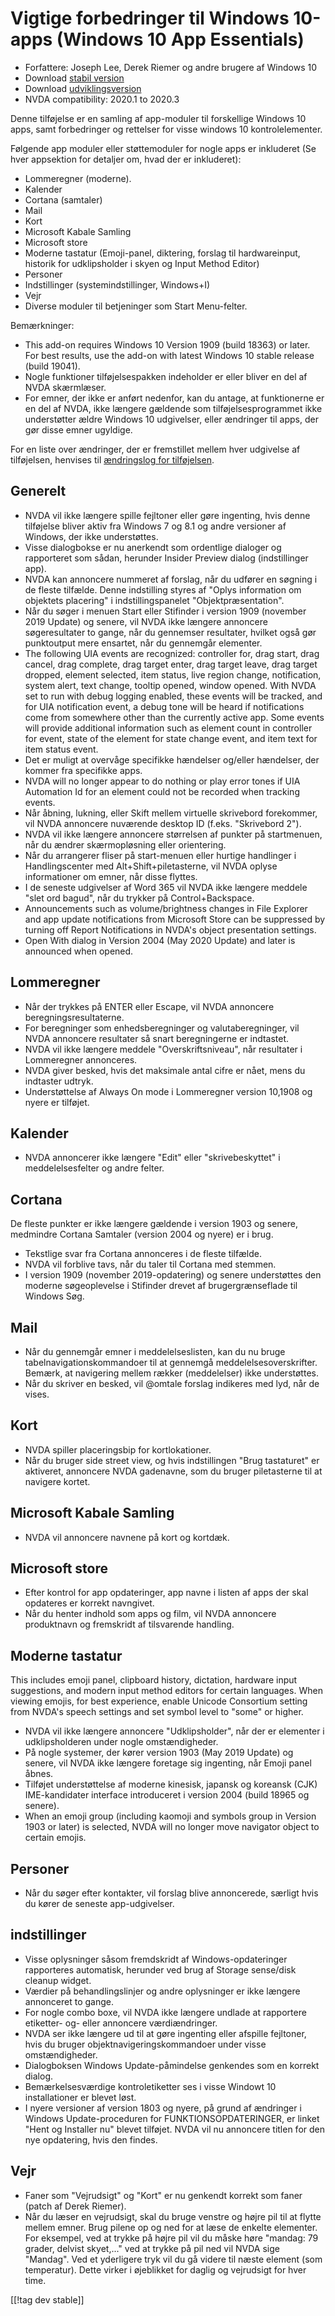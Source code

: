 # Vigtige forbedringer til Windows 10-apps (Windows 10 App Essentials) #

* Forfattere: Joseph Lee, Derek Riemer og andre brugere af Windows 10
* Download [stabil version][1]
* Download [udviklingsversion][2]
* NVDA compatibility: 2020.1 to 2020.3

Denne tilføjelse er en samling af app-moduler til forskellige Windows 10
apps, samt forbedringer og rettelser for visse windows 10 kontrolelementer.

Følgende app moduler eller støttemoduler for nogle apps er inkluderet (Se
hver appsektion for detaljer om, hvad der er inkluderet):

* Lommeregner (moderne).
* Kalender
* Cortana (samtaler)
* Mail
* Kort
* Microsoft Kabale Samling
* Microsoft store
* Moderne tastatur (Emoji-panel, diktering, forslag til hardwareinput,
  historik for udklipsholder i skyen og Input Method Editor)
* Personer
* Indstillinger (systemindstillinger, Windows+I)
* Vejr
* Diverse moduler til betjeninger som Start Menu-felter.

Bemærkninger:

* This add-on requires Windows 10 Version 1909 (build 18363) or later. For
  best results, use the add-on with latest Windows 10 stable release (build
  19041).
* Nogle funktioner tilføjelsespakken indeholder er eller bliver en del af
  NVDA skærmlæser.
* For emner, der ikke er anført nedenfor, kan du antage, at funktionerne er
  en del af NVDA, ikke længere gældende som tilføjelsesprogrammet ikke
  understøtter ældre Windows 10 udgivelser, eller ændringer til apps, der
  gør disse emner ugyldige.

For en liste over ændringer, der er fremstillet mellem hver udgivelse af
tilføjelsen, henvises til [ændringslog for tilføjelsen][3].

## Generelt

* NVDA vil ikke længere spille fejltoner eller gøre ingenting, hvis denne
  tilføjelse bliver aktiv fra Windows 7 og 8.1 og andre versioner af
  Windows, der ikke understøttes.
* Visse dialogbokse er nu anerkendt som ordentlige dialoger og rapporteret
  som sådan, herunder Insider Preview dialog (indstillinger app).
* NVDA kan annoncere nummeret af forslag, når du udfører en søgning i de
  fleste tilfælde. Denne indstilling styres af "Oplys information om
  objektets placering" i indstillingspanelet "Objektpræsentation".
* Når du søger i menuen Start eller Stifinder i version 1909 (november 2019
  Update) og senere, vil NVDA ikke længere annoncere søgeresultater to
  gange, når du gennemser resultater, hvilket også gør punktoutput mere
  ensartet, når du gennemgår elementer.
* The following UIA events are recognized: controller for, drag start, drag
  cancel, drag complete, drag target enter, drag target leave, drag target
  dropped, element selected, item status, live region change, notification,
  system alert, text change, tooltip opened, window opened. With NVDA set to
  run with debug logging enabled, these events will be tracked, and for UIA
  notification event, a debug tone will be heard if notifications come from
  somewhere other than the currently active app. Some events will provide
  additional information such as element count in controller for event,
  state of the element for state change event, and item text for item status
  event.
* Det er muligt at overvåge specifikke hændelser og/eller hændelser, der
  kommer fra specifikke apps.
* NVDA will no longer appear to do nothing or play error tones if UIA
  Automation Id for an element could not be recorded when tracking events.
* Når åbning, lukning, eller Skift mellem virtuelle skrivebord forekommer,
  vil NVDA annoncere nuværende desktop ID (f.eks. "Skrivebord 2").
* NVDA vil ikke længere annoncere størrelsen af punkter på startmenuen, når
  du ændrer skærmopløsning eller orientering.
* Når du arrangerer fliser på start-menuen eller hurtige handlinger i
  Handlingscenter med Alt+Shift+piletasterne, vil NVDA oplyse informationer
  om emner, når disse flyttes.
* I de seneste udgivelser af Word 365 vil NVDA ikke længere meddele "slet
  ord bagud", når du trykker på Control+Backspace.
* Announcements such as volume/brightness changes in File Explorer and app
  update notifications from Microsoft Store can be suppressed by turning off
  Report Notifications in NVDA's object presentation settings.
* Open With dialog in Version 2004 (May 2020 Update) and later is announced
  when opened.

## Lommeregner

* Når der trykkes på ENTER eller Escape, vil NVDA annoncere
  beregningsresultaterne.
* For beregninger som enhedsberegninger og valutaberegninger, vil NVDA
  annoncere resultater så snart beregningerne er indtastet.
* NVDA vil ikke længere meddele "Overskriftsniveau", når resultater i
  Lommeregner annonceres.
* NVDA giver besked, hvis det maksimale antal cifre er nået, mens du
  indtaster udtryk.
* Understøttelse af Always On mode i Lommeregner version 10,1908 og nyere er
  tilføjet.

## Kalender

* NVDA annoncerer ikke længere "Edit" eller "skrivebeskyttet" i
  meddelelsesfelter og andre felter.

## Cortana

De fleste punkter er ikke længere gældende i version 1903 og senere,
medmindre Cortana Samtaler (version 2004 og nyere) er i brug.

* Tekstlige svar fra Cortana annonceres i de fleste tilfælde.
* NVDA vil forblive tavs, når du taler til Cortana med stemmen.
* I version 1909 (november 2019-opdatering) og senere understøttes den
  moderne søgeoplevelse i Stifinder drevet af brugergrænseflade til Windows
  Søg.

## Mail

* Når du gennemgår emner i meddelelseslisten, kan du nu bruge
  tabelnavigationskommandoer til at gennemgå
  meddelelsesoverskrifter. Bemærk, at navigering mellem rækker (meddelelser)
  ikke understøttes.
* Når du skriver en besked, vil @omtale forslag indikeres med lyd, når de
  vises.

## Kort

* NVDA spiller placeringsbip for kortlokationer.
* Når du bruger side street view, og hvis indstillingen "Brug tastaturet" er
  aktiveret, annoncere NVDA gadenavne, som du bruger piletasterne til at
  navigere kortet.

## Microsoft Kabale Samling

* NVDA vil annoncere navnene på kort og kortdæk.

## Microsoft store

* Efter kontrol for app opdateringer, app navne i listen af apps der skal
  opdateres er korrekt navngivet.
* Når du henter indhold som apps og film, vil NVDA annoncere produktnavn og
  fremskridt af tilsvarende handling.

## Moderne tastatur

This includes emoji panel, clipboard history, dictation, hardware input
suggestions, and modern input method editors for certain languages. When
viewing emojis, for best experience, enable Unicode Consortium setting from
NVDA's speech settings and set symbol level to "some" or higher.

* NVDA vil ikke længere annoncere "Udklipsholder", når der er elementer i
  udklipsholderen under nogle omstændigheder.
* På nogle systemer, der kører version 1903 (May 2019 Update) og senere, vil
  NVDA ikke længere foretage sig ingenting, når Emoji panel åbnes.
* Tilføjet understøttelse af moderne kinesisk, japansk og koreansk (CJK)
  IME-kandidater interface introduceret i version 2004 (build 18965 og
  senere).
* When an emoji group (including kaomoji and symbols group in Version 1903
  or later) is selected, NVDA will no longer move navigator object to
  certain emojis.

## Personer

* Når du søger efter kontakter, vil forslag blive annoncerede, særligt hvis
  du kører de seneste app-udgivelser.

## indstillinger

* Visse oplysninger såsom fremdskridt af Windows-opdateringer rapporteres
  automatisk, herunder ved brug af Storage sense/disk cleanup widget.
* Værdier på behandlingslinjer og andre oplysninger er ikke længere
  annonceret to gange.
* For nogle combo boxe, vil NVDA ikke længere undlade at rapportere
  etiketter- og- eller annoncere værdiændringer.
* NVDA ser ikke længere ud til at gøre ingenting eller afspille fejltoner,
  hvis du bruger objektnavigeringskommandoer under visse omstændigheder.
* Dialogboksen Windows Update-påmindelse genkendes som en korrekt dialog.
* Bemærkelsesværdige kontroletiketter ses i visse Windowt 10 installationer
  er blevet løst.
* I nyere versioner af version 1803 og nyere, på grund af ændringer i
  Windows Update-proceduren for FUNKTIONSOPDATERINGER, er linket "Hent og
  Installer nu" blevet tilføjet. NVDA vil nu annoncere titlen for den nye
  opdatering, hvis den findes.

## Vejr

* Faner som "Vejrudsigt" og "Kort" er nu genkendt korrekt som faner (patch
  af Derek Riemer).
* Når du læser en vejrudsigt, skal du bruge venstre og højre pil til at
  flytte mellem emner. Brug pilene op og ned for at læse de enkelte
  elementer. For eksempel, ved at trykke på højre pil vil du måske høre
  "mandag: 79 grader, delvist skyet,..." ved at trykke på pil ned vil NVDA
  sige "Mandag". Ved et yderligere tryk vil du gå videre til næste element
  (som temperatur). Dette virker i øjeblikket for daglig og vejrudsigt for
  hver time.

[[!tag dev stable]]

[1]: https://addons.nvda-project.org/files/get.php?file=w10

[2]: https://addons.nvda-project.org/files/get.php?file=w10-dev

[3]: https://github.com/josephsl/wintenapps/wiki/w10changelog
